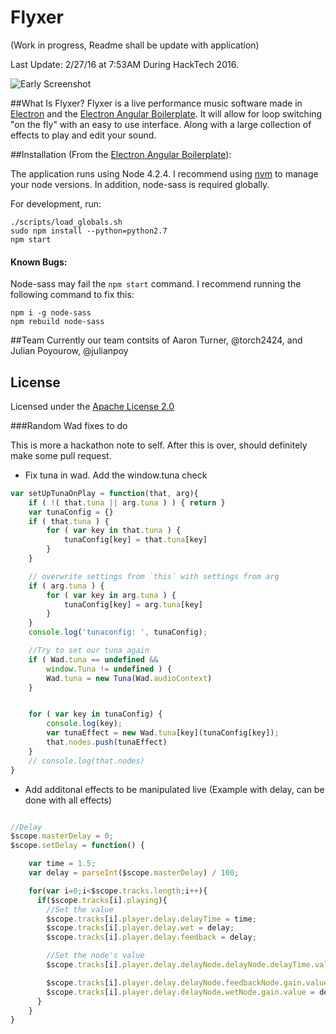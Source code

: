 # Flyxer

(Work in progress, Readme shall be update with application)

Last Update: 2/27/16 at 7:53AM During HackTech 2016.

![Early Screenshot](http://i.imgur.com/DLZiZlq.png)

##What Is Flyxer?
Flyxer is a live performance music software made in [Electron](http://electron.atom.io/) and the [Electron Angular Boilerplate](https://github.com/Stephn-R/electron-angular-boilerplate). It will allow for loop switching "on the fly" with an easy to use interface. Along with a large collection of effects to play and edit your sound.

##Installation (From the [Electron Angular Boilerplate](https://github.com/Stephn-R/electron-angular-boilerplate)):

The application runs using Node 4.2.4. I recommend using [nvm](https://github.com/creationix/nvm) to manage your node versions. In addition, node-sass is required globally.

For development, run:

```shell
./scripts/load_globals.sh
sudo npm install --python=python2.7
npm start
```

#### Known Bugs:

Node-sass may fail the `npm start` command. I recommend running the following command to fix this:

```
npm i -g node-sass
npm rebuild node-sass
```

##Team
Currently our team contsits of Aaron Turner, @torch2424, and Julian Poyourow, @julianpoy

## License

Licensed under the [Apache License 2.0](http://choosealicense.com/licenses/apache-2.0/)

###Random Wad fixes to do

This is more a hackathon note to self. After this is over, should definitely make some pull request.

- Fix tuna in wad. Add the window.tuna check
````javascript
var setUpTunaOnPlay = function(that, arg){
    if ( !( that.tuna || arg.tuna ) ) { return }
    var tunaConfig = {}
    if ( that.tuna ) {
        for ( var key in that.tuna ) {
            tunaConfig[key] = that.tuna[key]
        }
    }

    // overwrite settings from `this` with settings from arg
    if ( arg.tuna ) {
        for ( var key in arg.tuna ) {
            tunaConfig[key] = arg.tuna[key]
        }
    }
    console.log('tunaconfig: ', tunaConfig);

    //Try to set our tuna again
    if ( Wad.tuna == undefined &&
        window.Tuna != undefined ) {
        Wad.tuna = new Tuna(Wad.audioContext)
    }


    for ( var key in tunaConfig) {
        console.log(key);
        var tunaEffect = new Wad.tuna[key](tunaConfig[key]);
        that.nodes.push(tunaEffect)
    }
    // console.log(that.nodes)
}
````

- Add additonal effects to be manipulated live (Example with delay, can be done with all effects)
````javascript

//Delay
$scope.masterDelay = 0;
$scope.setDelay = function() {

    var time = 1.5;
    var delay = parseInt($scope.masterDelay) / 100;

    for(var i=0;i<$scope.tracks.length;i++){
      if($scope.tracks[i].playing){
        //Set the value
        $scope.tracks[i].player.delay.delayTime = time;
        $scope.tracks[i].player.delay.wet = delay;
        $scope.tracks[i].player.delay.feedback = delay;

        //Set the node's value
        $scope.tracks[i].player.delay.delayNode.delayNode.delayTime.value = time;

        $scope.tracks[i].player.delay.delayNode.feedbackNode.gain.value = delay;
        $scope.tracks[i].player.delay.delayNode.wetNode.gain.value = delay;
      }
    }
}

````
